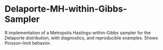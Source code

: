 # Delaporte-MH-within-Gibbs-Sampler
R implementation of a  Metropolis Hastings-within-Gibbs sampler for the Delaporte distribution, with diagnostics, and reproducible examples. Shows Poisson-limit behavior. 
